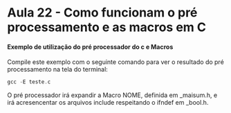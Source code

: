 # Aula 22 - Como funcionam o pré processamento e as macros em C

#### Exemplo de utilização do pré processador do c e Macros

Compile este exemplo com o seguinte comando para ver o resultado do pré processamento na tela do terminal:

```c
gcc -E teste.c
```

O pré processador irá expandir a Macro NOME, definida em \_maisum.h, e irá acresencentar os arquivos 
include respeitando o ifndef em \_bool.h.
